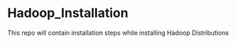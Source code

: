 # Hadoop_Installation
This repo will contain installation steps while installing Hadoop Distributions

